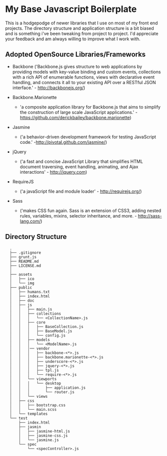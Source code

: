 My Base Javascript Boilerplate
=========================

This is a hodgepodge of newer libraries that I use on most of my front end projects.
The directory structure and application structure is a bit biased and is something i've been tweaking
from project to project. I'd appreciate your feedback and am always willing to improve what I work with.


Adopted OpenSource Libraries/Frameworks
------------------

  - Backbone ('Backbone.js gives structure to web applications by providing
              models with key-value binding and custom events, collections
              with a rich API of enumerable functions, views with declarative
              event handling, and connects it all to your existing API over a
              RESTful JSON interface.' - http://backbonejs.org/)

  - Backbone.Marionette
    - 'a composite application library for Backbone.js that aims to simplify the construction
      of large scale JavaScript applications.' - https://github.com/derickbailey/backbone.marionette)

  - Jasmine
    - ('a behavior-driven development framework for testing JavaScript code.'
       -http://pivotal.github.com/jasmine/)

  - jQuery
    - ('a fast and concise JavaScript Library that simplifies HTML document traversing,
       event handling, animating, and Ajax interactions' - http://jquery.com)

  - RequireJS
    - ('a javaScript file and module loader' - http://requirejs.org/)

  - Sass
    - ('makes CSS fun again. Sass is an extension of CSS3, adding nested rules, variables,
       mixins, selector inheritance, and more. - http://sass-lang.com/)


Directory Structure
-------------------

      .
      ├── .gitignore
      ├── grunt.js
      ├── README.md
      ├── LICENSE.md
      │
      ├── assets
      │   ├── ico
      │   └── img
      ├── public
      │   ├── humans.txt
      │   ├── index.html
      │   ├── doc
      │   ├── js
      │   │   ├── main.js
      │   │   ├── collections
      │   │   │   └── <CollectionName>.js
      │   │   ├── core
      │   │   │   ├── BaseCollection.js
      │   │   │   ├── BaseModel.js
      │   │   │   └── config.js
      │   │   ├── models
      │   │   │   └── <ModelName>.js
      │   │   │── vendor
      │   │   │   ├── backbone-<*>.js
      │   │   │   ├── backbone.marionette-<*>.js
      │   │   │   ├── underscore-<*>.js
      │   │   │   ├── jquery-<*>.js
      │   │   │   ├── tpl.js
      │   │   │   └── require-<*>.js
      │   │   └── viewports
      │   │   │   └── desktop
      │   │   │       ├── application.js
      │   │   │       └── router.js
      │   │   └── views
      │   ├── css
      │   │   ├── bootstrap.css
      │   │   └── main.scss
      │   └── templates
      └── test
          ├── index.html
          ├── jasmin
          │   ├── jasmine-html.js
          │   ├── jasmine-css.js
          │   └── jasmine.js
          └── spec
              └── <specController>.js
